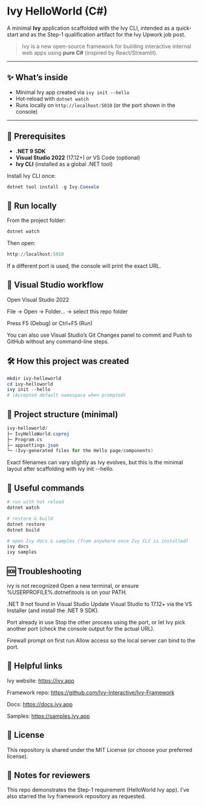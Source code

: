 # Ivy HelloWorld (C#)

A minimal **Ivy** application scaffolded with the Ivy CLI, intended as a quick-start and as the Step-1 qualification artifact for the Ivy Upwork job post.

> Ivy is a new open-source framework for building interactive internal web apps using **pure C#** (inspired by React/Streamlit).

---

## ✨ What’s inside

- Minimal Ivy app created via `ivy init --hello`
- Hot-reload with `dotnet watch`
- Runs locally on `http://localhost:5010` (or the port shown in the console)

---

## 🧱 Prerequisites

- **.NET 9 SDK**
- **Visual Studio 2022** (17.12+) *or* VS Code (optional)
- **Ivy CLI** (installed as a global .NET tool)

Install Ivy CLI once:
```powershell
dotnet tool install -g Ivy.Console
```

## 🚀 Run locally

From the project folder:
```powershell
dotnet watch
```

Then open:
```powershell
http://localhost:5010
```

If a different port is used, the console will print the exact URL.

## 🧭 Visual Studio workflow

Open Visual Studio 2022

File → Open → Folder… → select this repo folder

Press F5 (Debug) or Ctrl+F5 (Run)

You can also use Visual Studio’s Git Changes panel to commit and Push to GitHub without any command-line steps.

## 🛠️ How this project was created
```powershell
mkdir ivy-helloworld
cd ivy-helloworld
ivy init --hello
# (Accepted default namespace when prompted)
```

## 📂 Project structure (minimal)
```powershell
ivy-helloworld/
├─ IvyHelloWorld.csproj
├─ Program.cs
├─ appsettings.json
└─ (Ivy-generated files for the Hello page/components)
```

Exact filenames can vary slightly as Ivy evolves, but this is the minimal layout after scaffolding with ivy init --hello.

## 🧪 Useful commands
```powershell
# run with hot reload
dotnet watch

# restore & build
dotnet restore
dotnet build

# open Ivy docs & samples (from anywhere once Ivy CLI is installed)
ivy docs
ivy samples
```

## 🆘 Troubleshooting

ivy is not recognized
Open a new terminal, or ensure %USERPROFILE%\.dotnet\tools is on your PATH.

.NET 9 not found in Visual Studio
Update Visual Studio to 17.12+ via the VS Installer (and install the .NET 9 SDK).

Port already in use
Stop the other process using the port, or let Ivy pick another port (check the console output for the actual URL).

Firewall prompt on first run
Allow access so the local server can bind to the port.

## 🔗 Helpful links

Ivy website: https://ivy.app

Framework repo: https://github.com/Ivy-Interactive/Ivy-Framework

Docs: https://docs.ivy.app

Samples: https://samples.ivy.app

## 📄 License

This repository is shared under the MIT License (or choose your preferred license).

## 🙌 Notes for reviewers

This repo demonstrates the Step-1 requirement (HelloWorld Ivy app).
I’ve also starred the Ivy framework repository as requested.
